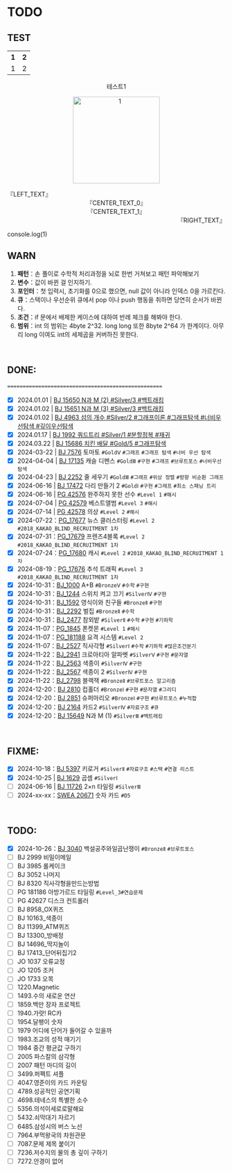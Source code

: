 # TODO

## TEST

<p align=center>
<table>
<tr>
  <th>1</th>
  <th>2</th>
</tr>
<tr>
  <td>1</td>
  <td>2</td>
</tr>
</table>
</p>

<p align=center>
테스트1
</p>

<p align=center>
<img alt="1" src="./.example\Baekjoon\asset\2.avif" width="200" height="200">
</p>

<div align=left>
『LEFT_TEXT』
</div>

<center>
『CENTER_TEXT_0』
</center>

<div align=center>
『CENTER_TEXT_1』
</div>

<div align=right>
『RIGHT_TEXT』
</div>

<span class="pl-en">console</span>.<span class="pl-c1">log</span>(<span class="pl-c1">1</span>)

## WARN

1. <b>패턴</b>：손 풀이로 수학적 처리과정을 뇌로 한번 거쳐보고 패턴 파악해보기
2. <b>변수</b>：값이 바뀐 걸 인지하기.
3. <b>포인터</b>：첫 입력시, 초기화를 0으로 했으면, null 값이 아니라 인덱스 0을 가르킨다.
4. <b>큐</b>：스택이나 우선순위 큐에서 pop 이나 push 행동을 취하면 당연히 순서가 바뀐다.
5. <b>조건</b>：if 문에서 배제한 케이스에 대하여 반례 체크를 해봐야 한다.
6. <b>범위</b>：int 의 범위는 4byte 2^32. long long 또한 8byte 2^64 가 한계이다. 아무리 long 이여도 int의 세제곱을 커버하진 못한다.

<br />

## DONE:

`==================================================`

- [x] 2024.01.01 | [BJ 15650 N과 M (2) #Silver/3 #백트래킹](./Problem/Solved/Baekjoon/Silver/3/BJ_15650/question/info.md)
- [x] 2024.01.02 | [BJ 15651 N과 M (3) #Silver/3 #백트래킹](Problem\Solved\Baekjoon\Silver\3\BJ_15651\question\info.md)
- [x] 2024.01.02 | [BJ 4963 섬의 개수 #Silver/2 #그래프이론 #그래프탐색 #너비우선탐색 #깊이우선탐색](Problem\Solved\Baekjoon\Silver\2\BJ_4963\question\info.md)
- [x] 2024.01.17 | [BJ 1992 쿼드트리 #Silver/1 #분할정복 #재귀](Problem\Solved\Baekjoon\Silver\1\BJ_1992\question\info.md)
- [x] 2024.03.22 | [BJ 15686 치킨 배달 #Gold/5 #그래프탐색](Problem\Failed\Baekjoon\Gold\5\BJ_15686\question\info.md)
- [x] 2024-03-22 | [BJ 7576](Problem\Failed\Baekjoon\Gold\5\BJ_7576\question\info.md) 토마토 `#GoldⅤ` `#그래프` `#그래프 탐색` `#너비 우선 탐색`
- [x] 2024-04-04 | [BJ 17135](Problem\Solved\Baekjoon\Gold\3\BJ_17135\question\info.md) 캐슬 디펜스 `#GoldⅢ` `#구현` `#그래프` `#브루트포스` `#너비우선탐색`
- [x] 2024-04-23 | [BJ 2252](Problem\Solved\Baekjoon\Gold\3\BJ_2252\question\info.md) 줄 세우기 `#GoldⅢ` `#그래프` `#위상 정렬` `#방향 비순환 그래프`
- [x] 2024-06-16 | [BJ 17472](Problem\Solved\Baekjoon\Gold\1\BJ_17472\question\info.md) 다리 만들기 2 `#GoldⅠ` `#구현` `#그래프` `#최소 스패닝 트리`
- [x] 2024-06-16 | [PG 42576](Problem\Solved\Programmers\Level_1\PG_42576\question\info.md) 완주하지 못한 선수 `#Level 1` `#해시`
- [x] 2024-07-04 | [PG 42579](Problem\Solved\Programmers\Level_3\PG_42579\question\info.md) 베스트앨범 `#Level 3` `#해시`
- [x] 2024-07-14 | [PG 42578](Problem\Solved\Programmers\Level_2\PG_42578\question\info.md) 의상 `#Level 2` `#해시`
- [x] 2024-07-22：[PG_17677](Problem\Solved\Programmers\Level_2\PG_17677\question\info.md) 뉴스 클러스터링 `#Level 2` `#2018_KAKAO_BLIND_RECRUITMENT 1차`
- [x] 2024-07-31：[PG_17679](Problem\Solved\Programmers\Level_2\PG_17679\question\info.md) 프렌즈4블록 `#Level 2` `#2018_KAKAO_BLIND_RECRUITMENT 1차`
- [x] 2024-07-24：[PG_17680](Problem\Solved\Programmers\Level_2\PG_17680\question\info.md) 캐시 `#Level 2` `#2018_KAKAO_BLIND_RECRUITMENT 1차`
- [x] 2024-08-19：[PG_17676](Problem\Solved\Programmers\Level_3\PG_17676\question\info.md) 추석 트래픽 `#Level 3` `#2018_KAKAO_BLIND_RECRUITMENT 1차`
- [x] 2024-10-31：[BJ_1000](Problem\Solved\Baekjoon\Bronze\5\BJ_1000/._A+B.md) A+B `#BronzeⅤ` `#수학` `#구현`
- [x] 2024-10-31：[BJ_1244](Problem\Solved\Baekjoon\Silver\4\BJ_1244/._스위치_켜고_끄기.md) 스위치 켜고 끄기 `#SilverⅣ` `#구현`
- [x] 2024-10-31：[BJ_1592](Problem\Solved\Baekjoon\Bronze\2\BJ_1592/._영식이와_친구들.md) 영식이와 친구들 `#BronzeⅡ` `#구현`
- [x] 2024-10-31：[BJ_2292](Problem\Solved\Baekjoon\Bronze\2\BJ_2292/._벌집.md) 벌집 `#BronzeⅡ` `#수학`
- [x] 2024-10-31：[BJ_2477](Problem\Solved\Baekjoon\Silver\2\BJ_2477/._참외밭.md) 참외밭 `#SilverⅡ` `#수학` `#구현` `#기하학`
- [x] 2024-11-07：[PG_1845](Problem\Solved\Programmers\Level_1\PG_1845/__폰켓몬.md) 폰켓몬 `#Level 1` `#해시`
- [x] 2024-11-07：[PG_181188](Problem\Solved\Programmers\Level_2\PG_181188/__요격_시스템.md) 요격 시스템 `#Level 2`
- [x] 2024-11-07：[BJ_2527](Problem\Solved\Baekjoon\Silver\1\BJ_2527/__직사각형.md) 직사각형 `#SilverⅠ` `#수학` `#기하학` `#많은조건분기`
- [x] 2024-11-22：[BJ_2941](Problem\Solved\Baekjoon\Silver\5\BJ_2941/__크로아티아_알파벳__.md) 크로아티아 알파벳 `#SilverⅤ` `#구현` `#문자열`
- [x] 2024-11-22：[BJ_2563](Problem\Solved\Baekjoon\Silver\4\BJ_2563/__색종이__.md) 색종이 `#SilverⅣ` `#구현`
- [x] 2024-11-22：[BJ_2567](Problem\Solved\Baekjoon\Silver\4\BJ_2567/__색종이_2__.md) 색종이 2 `#SilverⅣ` `#구현`
- [x] 2024-11-22：[BJ_2798](Problem\Solved\Baekjoon\Bronze\2\BJ_2798/__블랙잭__.md) 블랙잭 `#BronzeⅡ` `#브루트포스 알고리즘`
- [x] 2024-12-20：[BJ 2810](Problem\Solved\Baekjoon\Bronze\1\BJ_2810/__컵홀더__.md) 컵홀더 `#BronzeⅠ` `#구현` `#문자열` `#그리디`
- [x] 2024-12-20：[BJ 2851](Problem\Solved\Baekjoon\Bronze\1\BJ_2851/__슈퍼_마리오__.md) 슈퍼마리오 `#BronzeⅠ` `#구현` `#브루트포스` `#누적합`
- [x] 2024-12-20：[BJ 2164](Problem\Solved\Baekjoon\Silver\4\BJ_2164/__카드2__.md) 카드2 `#SilverⅣ` `#자료구조` `#큐`
- [x] 2024-12-20：[BJ 15649](<Problem\Solved\Baekjoon\Silver\3\BJ_15649/__N과_M_(1)__.md>) N과 M (1) `#SilverⅢ` `#백트래킹`

<br />

## FIXME:

- [x] 2024-10-18：[BJ 5397](Problem\Failed\Baekjoon\Silver\2\BJ_5397\question\info.md) 키로거 `#SilverⅡ` `#자료구조` `#스택` `#연결 리스트`
- [x] 2024-10-25 | [BJ 1629](Problem\Unsolved\Baekjoon\Silver\1\BJ_1629\question\info.md) 곱셈 `#SilverⅠ`
- [ ] 2024-06-16 | [BJ 11726](Problem\Solved\Baekjoon\Gold\1\BJ_17472\question\info.md) 2×n 타일링 `#SilverⅢ`
- [ ] 2024-xx-xx：[SWEA 20671](Problem\Unsolved\SWEA\D5\SWEA_20671\question\info.md) 숫자 카드 `#D5`

<br />

## TODO:

- [x] 2024-10-26：[BJ 3040](Problem\Failed\Baekjoon\Bronze\2\BJ_3040\info\question.md) 백설공주와일곱난쟁이 `#BronzeⅡ` `#브루트포스`
- [ ] BJ 2999 비밀이메일
- [ ] BJ 3985 롤케이크
- [ ] BJ 3052 나머지
- [ ] BJ 8320 직사각형을만드는방법
- [ ] PG 181186 아방가르드 타일링 `#Level_3#연습문제`
- [ ] PG 42627 디스크 컨트롤러
- [ ] BJ 8958_OX퀴즈
- [ ] BJ 10163\_색종이
- [ ] BJ 11399_ATM퀴즈
- [ ] BJ 13300\_방배정
- [ ] BJ 14696\_딱지놀이
- [ ] BJ 17413\_단어뒤집기2
- [ ] JO 1037 오류교정
- [ ] JO 1205 조커
- [ ] JO 1733 오목
- [ ] 1220.Magnetic
- [ ] 1493.수의 새로운 연산
- [ ] 1859.백만 장자 프로젝트
- [ ] 1940.가랏! RC카
- [ ] 1954.달팽이 숫자
- [ ] 1979 어디에 단어가 들어갈 수 있을까
- [ ] 1983.조교의 성적 매기기
- [ ] 1984 중간 평균값 구하기
- [ ] 2005 파스칼의 삼각형
- [ ] 2007 패턴 마디의 길이
- [ ] 3499.퍼펙트 셔플
- [ ] 4047.영준이의 카드 카운팅
- [ ] 4789.성공적인 공연기획
- [ ] 4698.테네스의 특별한 소수
- [ ] 5356.의석이세로로말해요
- [ ] 5432.쇠막대기 자르기
- [ ] 6485.삼성시의 버스 노선
- [ ] 7964.부먹왕국의 차원관문
- [ ] 7087.문제 제목 붙이기
- [ ] 7236.저수지의 물의 총 깊이 구하기
- [ ] 7272.안경이 없어

<br />
